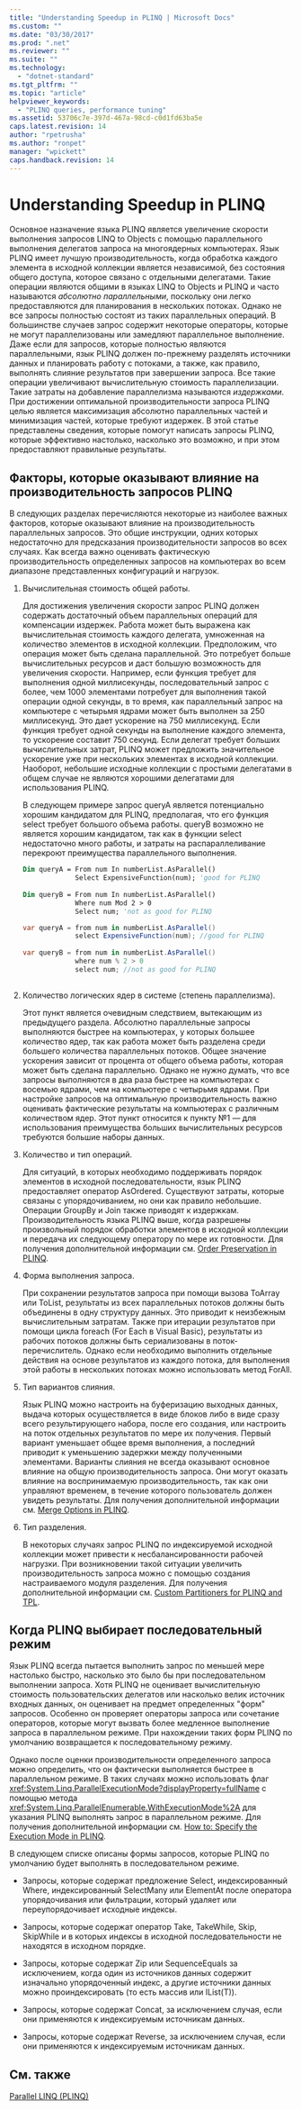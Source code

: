 ```yaml
---
title: "Understanding Speedup in PLINQ | Microsoft Docs"
ms.custom: ""
ms.date: "03/30/2017"
ms.prod: ".net"
ms.reviewer: ""
ms.suite: ""
ms.technology: 
  - "dotnet-standard"
ms.tgt_pltfrm: ""
ms.topic: "article"
helpviewer_keywords: 
  - "PLINQ queries, performance tuning"
ms.assetid: 53706c7e-397d-467a-98cd-c0d1fd63ba5e
caps.latest.revision: 14
author: "rpetrusha"
ms.author: "ronpet"
manager: "wpickett"
caps.handback.revision: 14
---
```

# Understanding Speedup in PLINQ
Основное назначение языка PLINQ является увеличение скорости выполнения запросов LINQ to Objects с помощью параллельного выполнения делегатов запроса на многоядерных компьютерах.  Язык PLINQ имеет лучшую производительность, когда обработка каждого элемента в исходной коллекции является независимой, без состояния общего доступа, которое связано с отдельными делегатами.  Такие операции являются общими в языках LINQ to Objects и PLINQ и часто называются *абсолютно параллельными*, поскольку они легко предоставляются для планирования в нескольких потоках.  Однако не все запросы полностью состоят из таких параллельных операций. В большинстве случаев запрос содержит некоторые операторы, которые не могут параллелизованы или замедляют параллельное выполнение.  Даже если для запросов, которые полностью являются параллельными, язык PLINQ должен по\-прежнему разделять источники данных и планировать работу с потоками, а также, как правило, выполнять слияние результатов при завершении запроса.  Все такие операции увеличивают вычислительную стоимость параллелизации. Такие затраты на добавление параллелизма называются *издержками*.  При достижении оптимальной производительности запроса PLINQ целью является максимизация абсолютно параллельных частей и минимизация частей, которые требуют издержек.  В этой статье представлены сведения, которые помогут написать запросы PLINQ, которые эффективно настолько, насколько это возможно, и при этом предоставляют правильные результаты.  
  
## Факторы, которые оказывают влияние на производительность запросов PLINQ  
 В следующих разделах перечисляются некоторые из наиболее важных факторов, которые оказывают влияние на производительность параллельных запросов.  Это общие инструкции, одних которых недостаточно для предсказания производительности запросов во всех случаях.  Как всегда важно оценивать фактическую производительность определенных запросов на компьютерах во всем диапазоне представленных конфигураций и нагрузок.  
  
1.  Вычислительная стоимость общей работы.  
  
     Для достижения увеличения скорости запрос PLINQ должен содержать достаточный объем параллельных операций для компенсации издержек.  Работа может быть выражена как вычислительная стоимость каждого делегата, умноженная на количество элементов в исходной коллекции.  Предположим, что операция может быть сделана параллельной. Это потребует больше вычислительных ресурсов и даст большую возможность для увеличения скорости.  Например, если функция требует для выполнения одной миллисекунды, последовательный запрос с более, чем 1000 элементами потребует для выполнения такой операции одной секунды, в то время, как параллельный запрос на компьютере с четырьмя ядрами может быть выполнен за 250 миллисекунд.  Это дает ускорение на 750 миллисекунд.  Если функция требует одной секунды на выполнение каждого элемента, то ускорение составит 750 секунд.  Если делегат требует больших вычислительных затрат, PLINQ может предложить значительное ускорение уже при нескольких элементах в исходной коллекции.  Наоборот, небольшие исходные коллекции с простыми делегатами в общем случае не являются хорошими делегатами для использования PLINQ.  
  
     В следующем примере запрос queryA является потенциально хорошим кандидатом для PLINQ, предполагая, что его функция select требует большого объема работы. queryB возможно не является хорошим кандидатом, так как в функции select недостаточно много работы, и затраты на распараллеливание перекроют преимущества параллельного выполнения.  
  
    ```vb  
    Dim queryA = From num In numberList.AsParallel()  
                 Select ExpensiveFunction(num); 'good for PLINQ  
  
    Dim queryB = From num In numberList.AsParallel()  
                 Where num Mod 2 > 0  
                 Select num; 'not as good for PLINQ  
    ```  
  
    ```csharp  
    var queryA = from num in numberList.AsParallel()  
                 select ExpensiveFunction(num); //good for PLINQ  
  
    var queryB = from num in numberList.AsParallel()  
                 where num % 2 > 0  
                 select num; //not as good for PLINQ  
  
    ```  
  
2.  Количество логических ядер в системе \(степень параллелизма\).  
  
     Этот пункт является очевидным следствием, вытекающим из предыдущего раздела. Абсолютно параллельные запросы выполняются быстрее на компьютерах, у которых большее количество ядер, так как работа может быть разделена среди большего количества параллельных потоков.  Общее значение ускорения зависит от процента от общего объема работы, которая может быть сделана параллельно.  Однако не нужно думать, что все запросы выполняются в два раза быстрее на компьютерах с восемью ядрами, чем на компьютере с четырьмя ядрами.  При настройке запросов на оптимальную производительность важно оценивать фактические результаты на компьютерах с различным количеством ядер.  Этот пункт относится к пункту №1 — для использования преимущества больших вычислительных ресурсов требуются большие наборы данных.  
  
3.  Количество и тип операций.  
  
     Для ситуаций, в которых необходимо поддерживать порядок элементов в исходной последовательности, язык PLINQ предоставляет оператор AsOrdered.  Существуют затраты, которые связаны с упорядочиванием, но они как правило небольшие.  Операции GroupBy и Join также приводят к издержкам.  Производительность языка PLINQ выше, когда разрешены произвольный порядок обработки элементов в исходной коллекции и передача их следующему оператору по мере их готовности.  Для получения дополнительной информации см. [Order Preservation in PLINQ](../../../docs/standard/parallel-programming/order-preservation-in-plinq.md).  
  
4.  Форма выполнения запроса.  
  
     При сохранении результатов запроса при помощи вызова ToArray или ToList, результаты из всех параллельных потоков должны быть объединены в одну структуру данных.  Это приводит к неизбежным вычислительным затратам.  Также при итерации результатов при помощи цикла foreach \(For Each в Visual Basic\), результаты из рабочих потоков должны быть сериализованы в поток\-перечислитель.  Однако если необходимо выполнить отдельные действия на основе результатов из каждого потока, для выполнения этой работы в нескольких потоках можно использовать метод ForAll.  
  
5.  Тип вариантов слияния.  
  
     Язык PLINQ можно настроить на буферизацию выходных данных, выдача которых осуществляется в виде блоков либо в виде сразу всего результирующего набора, после его создания, или настроить на поток отдельных результатов по мере их получения.  Первый вариант уменьшает общее время выполнения, а последний приводит к уменьшению задержки между полученными элементами.  Варианты слияния не всегда оказывают основное влияние на общую производительность запроса. Они могут оказать влияние на воспринимаемую производительность, так как они управляют временем, в течение которого пользователь должен увидеть результаты.  Для получения дополнительной информации см. [Merge Options in PLINQ](../../../docs/standard/parallel-programming/merge-options-in-plinq.md).  
  
6.  Тип разделения.  
  
     В некоторых случаях запрос PLINQ по индексируемой исходной коллекции может привести к несбалансированности рабочей нагрузки.  При возникновении такой ситуации увеличить производительность запроса можно с помощью создания настраиваемого модуля разделения.  Для получения дополнительной информации см. [Custom Partitioners for PLINQ and TPL](../../../docs/standard/parallel-programming/custom-partitioners-for-plinq-and-tpl.md).  
  
## Когда PLINQ выбирает последовательный режим  
 Язык PLINQ всегда пытается выполнить запрос по меньшей мере настолько быстро, насколько это было бы при последовательном выполнении запроса.  Хотя PLINQ не оценивает вычислительную стоимость пользовательских делегатов или насколько велик источник входных данных, он оценивает на предмет определенных "форм" запросов. Особенно он проверяет операторы запроса или сочетание операторов, которые могут вызвать более медленное выполнение запроса в параллельном режиме.  При нахождении таких форм PLINQ по умолчанию возвращается к последовательному режиму.  
  
 Однако после оценки производительности определенного запроса можно определить, что он фактически выполняется быстрее в параллельном режиме.  В таких случаях можно использовать флаг <xref:System.Linq.ParallelExecutionMode?displayProperty=fullName> с помощью метода <xref:System.Linq.ParallelEnumerable.WithExecutionMode%2A> для указания PLINQ выполнять запрос в параллельном режиме.  Для получения дополнительной информации см. [How to: Specify the Execution Mode in PLINQ](../../../docs/standard/parallel-programming/how-to-specify-the-execution-mode-in-plinq.md).  
  
 В следующем списке описаны формы запросов, которые PLINQ по умолчанию будет выполнять в последовательном режиме.  
  
-   Запросы, которые содержат предложение Select, индексированный Where, индексированный SelectMany или ElementAt после оператора упорядочивания или фильтрации, который удаляет или переупорядочивает исходные индексы.  
  
-   Запросы, которые содержат оператор Take, TakeWhile, Skip, SkipWhile и в которых индексы в исходной последовательности не находятся в исходном порядке.  
  
-   Запросы, которые содержат Zip или SequenceEquals за исключением, когда один из источников данных содержит изначально упорядоченный индекс, а другие источники данных можно проиндексировать \(то есть массив или IList\(T\)\).  
  
-   Запросы, которые содержат Concat, за исключением случая, если они применяются к индексируемым источникам данных.  
  
-   Запросы, которые содержат Reverse, за исключением случая, если они применяются к индексируемым источникам данных.  
  
## См. также  
 [Parallel LINQ \(PLINQ\)](../../../docs/standard/parallel-programming/parallel-linq-plinq.md)